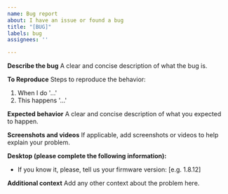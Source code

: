 ```yaml
---
name: Bug report
about: I have an issue or found a bug
title: "[BUG]"
labels: bug
assignees: ''

---
```


**Describe the bug**
A clear and concise description of what the bug is.

**To Reproduce**
Steps to reproduce the behavior:
1. When I do '...'
2. This happens '...'

**Expected behavior**
A clear and concise description of what you expected to happen.

**Screenshots and videos**
If applicable, add screenshots or videos to help explain your problem.

**Desktop (please complete the following information):**
 - If you know it, please, tell us your firmware version: [e.g. 1.8.12]

**Additional context**
Add any other context about the problem here.
